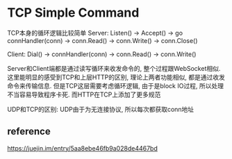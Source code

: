 # TCP Simple Command
TCP本身的循环逻辑比较简单
Server:
Listen() → Accept() → go connHandler(conn) → conn.Read() → conn.Write() → conn.Close()

Client:
Dial() → connHandler(conn) → conn.Read() → conn.Write()

Server和Client端都是通过读写循环来收发命令的, 整个过程跟WebSocket相似.
这里能明显的感受到TCP和上层HTTP的区别, 理论上两者功能相似, 都是通过收发命令来传输信息. 但是TCP这层需要考虑循环逻辑, 由于是block IO过程, 所以处理不当容易导致程序卡死. 而HTTP在TCP上添加了更多规范

UDP和TCP的区别: UDP由于为无连接协议, 所以每次都获取conn地址


## reference 
https://juejin.im/entry/5aa8ebe46fb9a028de4467bd